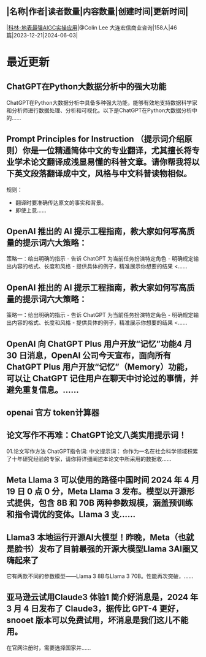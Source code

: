 |名称|作者|读者数量|内容数量|创建时间|更新时间|
---
|[科林-地表最强AIGC实操应用](https://xiaobot.net/p/Colin_AIGC?refer=0b133df9-27dc-423b-8101-639049001c13)|@Colin Lee 大连宏信商业咨询|158人|46篇|2023-12-21|2024-06-03|

# 最近更新
## ChatGPT在Python大数据分析中的强大功能

ChatGPT在Python大数据分析中具备多种强大功能，能够有效地支持数据科学家和分析师进行数据处理、分析和可视化。以下是ChatGPT在Python大数据分析中的......
## Prompt Principles for Instruction （提示词介绍原则）你是一位精通简体中文的专业翻译，尤其擅长将专业学术论文翻译成浅显易懂的科普文章。请你帮我将以下英文段落翻译成中文，风格与中文科普读物相似。
规则：
- 翻译时要准确传达原文的事实和背景。
- 即使上意......
## OpenAI 推出的 AI 提示工程指南，教大家如何写高质量的提示词六大策略：
策略一：给出明确的指示 - 告诉 ChatGPT 为当前任务扮演特定角色 - 明确规定输出内容的格式、长度和风格 - 提供具体的例子，精准展示你想要的结果
<......
## OpenAI 推出的 AI 提示工程指南，教大家如何写高质量的提示词六大策略：
策略一：给出明确的指示 - 告诉 ChatGPT 为当前任务扮演特定角色 - 明确规定输出内容的格式、长度和风格 - 提供具体的例子，精准展示你想要的结果
<......
## OpenAI 向 ChatGPT Plus 用户开放“记忆”功能4 月 30 日消息，OpenAI 公司今天宣布，面向所有 ChatGPT Plus 用户开放“记忆”（Memory）功能，可以让 ChatGPT 记住用户在聊天中讨论过的事情，并避免重复信息。......
## openai 官方 token计算器

## 论文写作不再难：ChatGPT论文八类实用提示词！
01.论文写作方法
ChatGPT指令词:
中文提示词：
你作为一名在社会科学领域积累了十年研究经验的专家，请你将详细阐述本论文中所采用的数据收......
## Meta Llama 3 可以使用的路径中国时间 2024 年 4 月 19 日 0 点 0 分，Meta Llama 3 发布。模型以开源形式提供，包含 8B 和 70B 两种参数规模，涵盖预训练和指令调优的变体。Llama 3 支......
## Llama3 本地运行开源AI大模型！昨晚，Meta（也就是脸书）发布了目前最强的开源大模型Llama&nbsp;3AI圈又嗨起来了
它有两款不同的参数模型——Llama 3 8B与Llama 3 70B。性能再次突破，......
## 亚马逊云试用Claude3 体验1 简介好消息是，2024 年 3 月 4 日发布了 Claude3，据传比 GPT-4 更好，snooet 版本可以免费试用，坏消息是我们这儿不能用。
在官网注册时，需要选择国家并......

